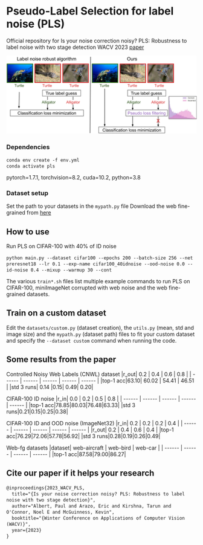 # Pseudo-Label Selection for label noise (PLS)
Official repository for Is your noise correction noisy? PLS: Robustness to label noise with two stage detection WACV 2023 [paper](https://arxiv.org/abs/2210.04578)

![PLS](PLS.png)

### Dependencies

    conda env create -f env.yml
    conda activate pls
pytorch=1.7.1, torchvision=8.2, cuda=10.2, python=3.8


### Dataset setup
Set the path to your datasets in the `mypath.py` file
Download the web fine-grained from [here](https://github.com/NUST-Machine-Intelligence-Laboratory/weblyFG-dataset)

## How to use
Run PLS on CIFAR-100 with 40% of ID noise

    python main.py --dataset cifar100 --epochs 200 --batch-size 256 --net preresnet18 --lr 0.1 --exp-name cifar100_40idnoise --ood-noise 0.0 --id-noise 0.4 --mixup --warmup 30 --cont

The various  `train*.sh`  files list multiple example commands to run PLS on CIFAR-100, miniImageNet corrupted with web noise and the web fine-grained datasets.

## Train on a custom dataset
Edit the  `datasets/custom.py` (dataset creation), the `utils.py` (mean, std and image size) and the `mypath.py` (dataset path) files to fit your custom dataset and specify the `--dataset custom` command when running the code.

## Some results from the paper
Controlled Noisy Web Labels (CNWL) dataset
|r_out| 0.2 | 0.4 | 0.6 | 0.8 |
| ------ | ------ | ------ | ------ | ------ |
|top-1 acc|63.10| 60.02 | 54.41 | 46.51 |
|std 3 runs| 0.14 |0.15| 0.49| 0.20|

CIFAR-100 ID noise
|r_in| 0.0 | 0.2 | 0.5 | 0.8 |
| ------ | ------ | ------ | ------ | ------ |
|top-1 acc|78.85|80.03|76.48|63.33|
|std 3 runs|0.21|0.15|0.25|0.38|

CIFAR-100 ID and OOD noise (ImageNet32)
|r_in| 0.2 | 0.2 | 0.2 | 0.4 |
| ------ | ------ | ------ | ------ | ------ |
|r_out| 0.2 | 0.4 | 0.6 | 0.4 |
|top-1 acc|76.29|72.06|57.78|56.92|
|std 3 runs|0.28|0.19|0.26|0.49|

Web-fg datasets
|dataset| web-aircraft | web-bird | web-car |
| ------ | ------ | ------ | ------ |
|top-1 acc|87.58|79.00|86.27|


## Cite our paper if it helps your research
```
@inproceedings{2023_WACV_PLS,
  title="{Is your noise correction noisy? PLS: Robustness to label noise with two stage detection}",
  author="Albert, Paul and Arazo, Eric and Kirshna, Tarun and O'Connor, Noel E and McGuinness, Kevin",
  booktitle="{Winter Conference on Applications of Computer Vision (WACV)}",
  year={2023}
}
```
